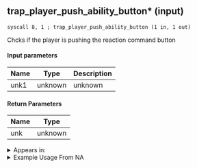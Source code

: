 ## trap_player_push_ability_button* (input)

`syscall 8, 1 ; trap_player_push_ability_button (1 in, 1 out)`

Chcks if the player is pushing the reaction command button

#### Input parameters
| Name | Type | Description
|------|------|------------
| unk1   | unknown   | unknown


#### Return Parameters
| Name | Type
|------|-----
| unk   | unknown   


<details>
	<summary>Appears in:</summary>

</details>

<details>
	<summary>Example Usage From NA</summary>

</details>


